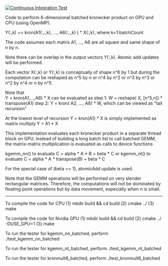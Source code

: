 [![Continuous Integration Test](https://github.com/cianciosa/kronmult/actions/workflows/ci_tests.yaml/badge.svg)](https://github.com/cianciosa/kronmult/actions/workflows/ci_tests.yaml)

Code to perform 6-dimensional batched kronecker product on  GPU and CPU (using OpenMP).

Y(:,k) += kron(A1(:,:,k), ..., A6(:,:,k) ) * X(:,k),   where k=1:batchCount

The code assumes  each matrix A1, ..., A6 are all square and same shape of n by n.

Note there can be overlap in the output vectors Y(:,k). Atomic add updates will be performed.

Each vector X(:,k) or Y(:,k) is conceptually  of shape n^6 by 1 but during the computation
can be reshaped as   n^5 by n or   n^4 by n^2 or n^3 by n^3 or n^2 by n^4 or n by n^5.

Note that  
Y = kron(A1,...,A6) * X
can be evaluated as
step 1: W = reshape( X, [n^5,n]) * transpose(A1)
step 2: Y = kron( A2, ..., A6) * W,   which can be viewed as "tail recursion"

At the lowest level of recursion
Y = kron(A1) * X  is simply   implemented as matrix multiply 
Y = A1 * X  

This implementation evaluates each kronecker product  in a separate thread block
on GPU. Instead of building a long batch list to call batched GEMM, the matrix-matrix
multiplication is evaluated as calls to device functions

kgemm_nn() to evaluate  C = alpha * A * B + beta * C
or
kgemm_nt() to evaluate  C = alpha * A * transpose(B) + beta * C

For the special case of (beta == 1), atomicAdd update is used.

Note that the GEMM operations will be performed on very slender rectangular matrices.
Therefore, the computations will not be dominated by floating point operations but
by data movement, especially when n is small.

-----------------

To compile the code for CPU
(1) mkdir build && cd build
(2) cmake ../
(3) make

To compile the code for Nvidia GPU
(1) mkdir build && cd build
(2) cmake ../ -DUSE_GPU=1
(3) make

To run the tester for kgemm_nn_batched, perform
./test_kgemm_nn_batched

To run the tester for kgemm_nt_batched, perform
./test_kgemm_nt_batched

To run the tester for kronmult6_batched, perform
./test_kronmult6_batched



